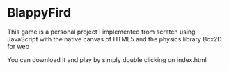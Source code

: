 # BlappyFird
This game is a personal project I implemented from scratch using JavaScript with the native canvas of HTML5 and the physics library Box2D for web

You can download it and play by simply double clicking on index.html
